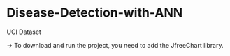 # Disease-Detection-with-ANN
UCI Dataset

-> To download and run the project, you need to add the JfreeChart library.

